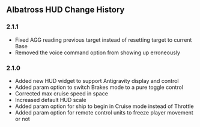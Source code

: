 <div id="top"></div>

<!-- ABOUT ALBATROSS HUD -->
## Albatross HUD Change History

### 2.1.1
* Fixed AGG reading previous target instead of resetting target to current Base
* Removed the voice command option from showing up erroneously

### 2.1.0
* Added new HUD widget to support Antigravity display and control
* Added param option to switch Brakes mode to a pure toggle control
* Corrected max cruise speed in space
* Increased default HUD scale
* Added param option for ship to begin in Cruise mode instead of Throttle
* Added param option for remote control units to freeze player movement or not
